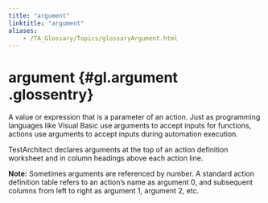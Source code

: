 ```yaml
--- 
title: "argument"
linktitle: "argument"
aliases: 
    - /TA_Glossary/Topics/glossaryArgument.html
---
```

# argument {#gl.argument .glossentry}

A value or expression that is a parameter of an action. Just as programming languages like Visual Basic use arguments to accept inputs for functions, actions use arguments to accept inputs during automation execution.

TestArchitect declares arguments at the top of an action definition worksheet and in column headings above each action line.

**Note:** Sometimes arguments are referenced by number. A standard action definition table refers to an action’s name as argument 0, and subsequent columns from left to right as argument 1, argument 2, etc.

